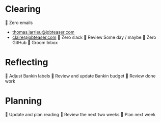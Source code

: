 # Clearing

  Zero emails
   - thomas.larrieu@jobteaser.com
   - claire@jobteaser.com
  Zero slack
  Review Some day / maybe
  Zero GitHub
  Groom Inbox

# Reflecting

  Adjust Bankin labels
  Review and update Bankin budget
  Review done work

# Planning

  Update and plan reading
  Review the next two weeks
  Plan next week

